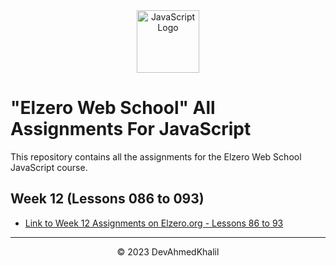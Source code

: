 <div align="center">
  <img src="https://upload.wikimedia.org/wikipedia/commons/6/6a/JavaScript-logo.png" alt="JavaScript Logo" width="100" height="100">
</div>

# "Elzero Web School" All Assignments For JavaScript

This repository contains all the assignments for the Elzero Web School JavaScript course.

## Week 12 (Lessons 086 to 093)

- [Link to Week 12 Assignments on Elzero.org - Lessons 86 to 93](https://elzero.org/javascript-bootcamp-assignments-lesson-from-086-to-093/)

---
<div align="center">
  &copy; 2023 DevAhmedKhalil
</div>
